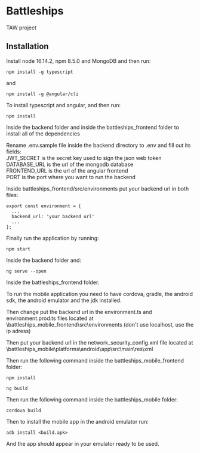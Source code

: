 # Battleships
TAW project

## Installation

Install node 16.14.2, npm 8.5.0 and MongoDB and then run:
```
npm install -g typescript
```
and
```
npm install -g @angular/cli
```
To install typescript and angular, and then run:
```
npm install
```
Inside the backend folder and inside the battleships_frontend folder to install all of the dependencies

Rename .env.sample file inside the backend directory to .env and fill out its fields:<br/>
JWT_SECRET is the secret key used to sign the json web token<br/>
DATABASE_URL is the url of the mongodb database<br/>
FRONTEND_URL is the url of the angular frontend<br/>
PORT is the port where you want to run the backend

Inside battleships_frontend/src/environments put your backend url in both files:
```
export const environment = {
  ...
  backend_url: 'your backend url'
  ...
};
```

Finally run the application by running:
```
npm start
```
Inside the backend folder and:
```
ng serve --open
```
Inside the battleships_frontend folder.

To run the mobile application you need to have cordova, gradle, the android sdk, the android emulator and the jdk installed.

Then change put the backend url in the environment.ts and environment.prod.ts files located at \battleships_mobile_frontend\src\environments (don't use localhost, use the ip adress)

Then put your backend url in the network_security_config.xml file located at \battleships_mobile\platforms\android\app\src\main\res\xml

Then run the following command inside the battleships_mobile_frontend folder:
```
npm install
```
```
ng build
```
Then run the following command inside the battleships_mobile folder:
```
cordova build
```
Then to install the mobile app in the android emulator run:
```
adb install <build.apk>
```
And the app should appear in your emulator ready to be used.
